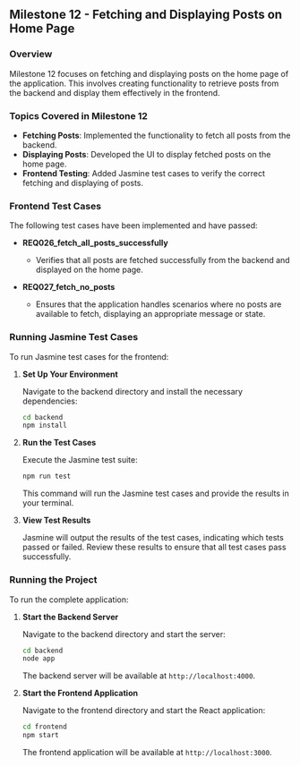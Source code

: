 ## **Milestone 12 - Fetching and Displaying Posts on Home Page**

### **Overview**

Milestone 12 focuses on fetching and displaying posts on the home page of the application. This involves creating functionality to retrieve posts from the backend and display them effectively in the frontend.

### **Topics Covered in Milestone 12**

- **Fetching Posts**: Implemented the functionality to fetch all posts from the backend.
- **Displaying Posts**: Developed the UI to display fetched posts on the home page.
- **Frontend Testing**: Added Jasmine test cases to verify the correct fetching and displaying of posts.

### **Frontend Test Cases**

The following test cases have been implemented and have passed:

- **REQ026_fetch_all_posts_successfully**
  - Verifies that all posts are fetched successfully from the backend and displayed on the home page.

- **REQ027_fetch_no_posts**
  - Ensures that the application handles scenarios where no posts are available to fetch, displaying an appropriate message or state.

### **Running Jasmine Test Cases**

To run Jasmine test cases for the frontend:

1. **Set Up Your Environment**

   Navigate to the backend directory and install the necessary dependencies:
   ```bash
   cd backend
   npm install
   ```

2. **Run the Test Cases**

   Execute the Jasmine test suite:
   ```bash
   npm run test
   ```

   This command will run the Jasmine test cases and provide the results in your terminal.

3. **View Test Results**

   Jasmine will output the results of the test cases, indicating which tests passed or failed. Review these results to ensure that all test cases pass successfully.

### **Running the Project**

To run the complete application:

1. **Start the Backend Server**

   Navigate to the backend directory and start the server:
   ```bash
   cd backend
   node app
   ```

   The backend server will be available at `http://localhost:4000`.

2. **Start the Frontend Application**

   Navigate to the frontend directory and start the React application:
   ```bash
   cd frontend
   npm start
   ```

   The frontend application will be available at `http://localhost:3000`.
